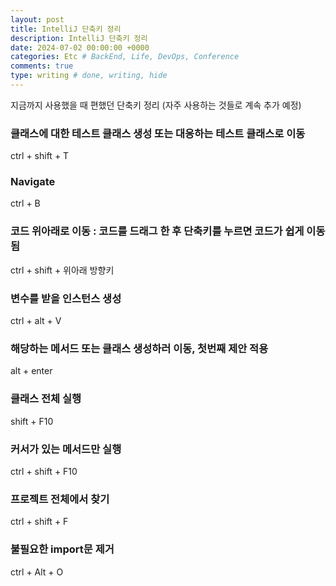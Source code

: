 ```yaml
---
layout: post
title: IntelliJ 단축키 정리
description: IntelliJ 단축키 정리
date: 2024-07-02 00:00:00 +0000
categories: Etc # BackEnd, Life, DevOps, Conference
comments: true
type: writing # done, writing, hide
---
```


지금까지 사용했을 때 편했던 단축키 정리 (자주 사용하는 것들로 계속 추가 예정)

### 클래스에 대한 테스트 클래스 생성 또는 대응하는 테스트 클래스로 이동

ctrl + shift + T

### Navigate

ctrl + B

### 코드 위아래로 이동 : 코드를 드래그 한 후 단축키를 누르면 코드가 쉽게 이동됨

ctrl + shift + 위아래 방향키

### 변수를 받을 인스턴스 생성

ctrl + alt + V

### 해당하는 메서드 또는 클래스 생성하러 이동, 첫번째 제안 적용

alt + enter

### 클래스 전체 실행

shift + F10

### 커서가 있는 메서드만 실행

ctrl + shift + F10

### 프로젝트 전체에서 찾기

ctrl + shift + F

### 불필요한 import문 제거

ctrl + Alt + O
